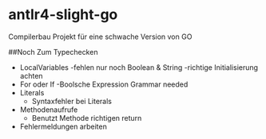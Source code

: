 # antlr4-slight-go
Compilerbau Projekt für eine schwache Version von GO

##Noch Zum Typechecken

- LocalVariables
    -fehlen nur noch Boolean & String
    -richtige Initialisierung achten
- For oder If
    -Boolsche Expression Grammar needed
- Literals
    - Syntaxfehler bei Literals
- Methodenaufrufe
    - Benutzt Methode richtigen return
- Fehlermeldungen arbeiten
